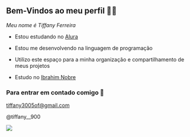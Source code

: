 ## Bem-Vindos ao meu perfil 💜🌙

_Meu nome é Tiffany Ferreira_

- Estou estudando no [Alura](https://www.alura.com.br)

- Estou me desenvolvendo na linguagem de programação

- Utilizo este espaço para a minha organização e compartilhamento de meus projetos

- Estudo no [Ibrahim Nobre](https://www.instagram.com/ibrahimnobre/)

  
### Para entrar em contado comigo 📧

tiffany3005of@gmail.com

@tiffany__900




![](https://media1.tenor.com/m/dT-O_LhxgskAAAAC/sailormoon-luna.gif)





